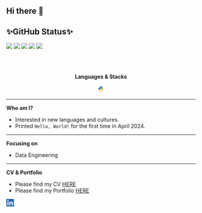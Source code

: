 ## Hi there 👋

<!--
**crystal397/crystal397** is a ✨ _special_ ✨ repository because its `README.md` (this file) appears on your GitHub profile.

Here are some ideas to get you started:

- 🔭 I’m currently working on ...
- 🌱 I’m currently learning ...
- 👯 I’m looking to collaborate on ...
- 🤔 I’m looking for help with ...
- 💬 Ask me about ...
- 📫 How to reach me: ...
- 😄 Pronouns: ...
- ⚡ Fun fact: ...
-->

## ✨GitHub Status✨
![](http://github-profile-summary-cards.vercel.app/api/cards/stats?username=crystal397&theme=calm)
![](http://github-profile-summary-cards.vercel.app/api/cards/productive-time?username=crystal397&theme=calm&utcOffset=8)
![](http://github-profile-summary-cards.vercel.app/api/cards/repos-per-language?username=crystal397&theme=calm)
![](http://github-profile-summary-cards.vercel.app/api/cards/most-commit-language?username=crystal397&theme=calm)
![](http://github-profile-summary-cards.vercel.app/api/cards/profile-details?username=crystal397&theme=calm)
    
<br><br>
<div align="center">
  <b>Languages & Stacks</b><br>
  
  <code><img height="20" src="https://raw.githubusercontent.com/github/explore/a5995564b5ff71c41da080abc49f1ba4132127c1/topics/python/python.png"></code>

</div>

-------------
<b>Who am I?</b>
- Interested in new languages and cultures.<br>
- Printed `Hello, World!` for the first time in April 2024.

-------------
<b>Focusing on</b><br>
- Data Engineering

-------------
<b>CV & Portfolio</b><br>
- Please find my CV [HERE]()<br>
- Please find my Portfolio [HERE]()<br>

<a href="https://www.linkedin.com/in/crystal397/" target="_blank"><img src="https://github.com/jasonheesanglee/jasonheesanglee/blob/main/image/LI-In-Bug.png" height="20"></a>


